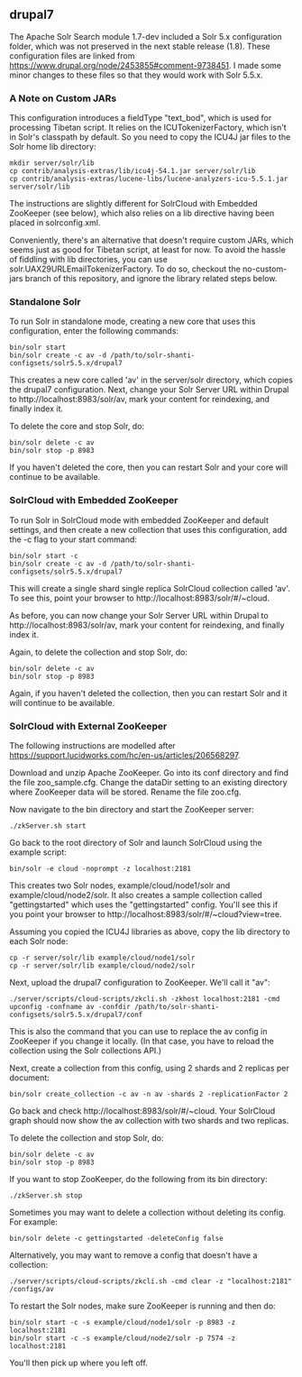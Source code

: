 drupal7
-------
The Apache Solr Search module 1.7-dev included a Solr 5.x configuration folder, which was not 
preserved in the next stable release (1.8). These configuration files are linked from 
https://www.drupal.org/node/2453855#comment-9738451. I made some minor changes to these files
so that they would work with Solr 5.5.x.

### A Note on Custom JARs

This configuration introduces a fieldType "text_bod", which is used for processing Tibetan script.
It relies on the ICUTokenizerFactory, which isn't in Solr's classpath by default. So you need to
copy the ICU4J jar files to the Solr home lib directory:

```
mkdir server/solr/lib
cp contrib/analysis-extras/lib/icu4j-54.1.jar server/solr/lib
cp contrib/analysis-extras/lucene-libs/lucene-analyzers-icu-5.5.1.jar server/solr/lib
```

The instructions are slightly different for SolrCloud with Embedded ZooKeeper (see below),
which also relies on a lib directive having been placed in solrconfig.xml.

Conveniently, there's an alternative that doesn't require custom JARs, which seems just as
good for Tibetan script, at least for now. To avoid the hassle of fiddling with lib directories,
you can use solr.UAX29URLEmailTokenizerFactory. To do so, checkout the no-custom-jars branch
of this repository, and ignore the library related steps below.

### Standalone Solr

To run Solr in standalone mode, creating a new core that uses this configuration, enter the
following commands:

```
bin/solr start
bin/solr create -c av -d /path/to/solr-shanti-configsets/solr5.5.x/drupal7
```

This creates a new core called 'av' in the server/solr directory, which copies the drupal7
configuration. Next, change your Solr Server URL within Drupal to http://localhost:8983/solr/av,
mark your content for reindexing, and finally index it.

To delete the core and stop Solr, do:

```
bin/solr delete -c av
bin/solr stop -p 8983
```

If you haven't deleted the core, then you can restart Solr and your core will continue to be
available.

### SolrCloud with Embedded ZooKeeper

To run Solr in SolrCloud mode with embedded ZooKeeper and default settings, and then create a
new collection that uses this configuration, add the -c flag to your start command:

```
bin/solr start -c
bin/solr create -c av -d /path/to/solr-shanti-configsets/solr5.5.x/drupal7
```

This will create a single shard single replica SolrCloud collection called 'av'. To see this,
point your browser to http://localhost:8983/solr/#/~cloud.

As before, you can now change your Solr Server URL within Drupal to http://localhost:8983/solr/av,
mark your content for reindexing, and finally index it.

Again, to delete the collection and stop Solr, do:

```
bin/solr delete -c av
bin/solr stop -p 8983
```

Again, if you haven't deleted the collection, then you can restart Solr and it will continue to be
available.

### SolrCloud with External ZooKeeper

The following instructions are modelled after https://support.lucidworks.com/hc/en-us/articles/206568297.

Download and unzip Apache ZooKeeper. Go into its conf directory and find the file zoo_sample.cfg.
Change the dataDir setting to an existing directory where ZooKeeper data will be stored. Rename
the file zoo.cfg.
 
Now navigate to the bin directory and start the ZooKeeper server:

```
./zkServer.sh start
```

Go back to the root directory of Solr and launch SolrCloud using the example script:

```
bin/solr -e cloud -noprompt -z localhost:2181
```

This creates two Solr nodes, example/cloud/node1/solr and example/cloud/node2/solr. It also
creates a sample collection called "gettingstarted" which uses the "gettingstarted" config.
You'll see this if you point your browser to http://localhost:8983/solr/#/~cloud?view=tree.

Assuming you copied the ICU4J libraries as above, copy the lib directory to each Solr node:

```
cp -r server/solr/lib example/cloud/node1/solr
cp -r server/solr/lib example/cloud/node2/solr
```

Next, upload the drupal7 configuration to ZooKeeper. We'll call it "av":

```
./server/scripts/cloud-scripts/zkcli.sh -zkhost localhost:2181 -cmd upconfig -confname av -confdir /path/to/solr-shanti-configsets/solr5.5.x/drupal7/conf
```

This is also the command that you can use to replace the av config in ZooKeeper if you change it locally.
(In that case, you have to reload the collection using the Solr collections API.)

Next, create a collection from this config, using 2 shards and 2 replicas per document:

```
bin/solr create_collection -c av -n av -shards 2 -replicationFactor 2
```

Go back and check http://localhost:8983/solr/#/~cloud. Your SolrCloud graph should now show
the av collection with two shards and two replicas.

To delete the collection and stop Solr, do:

```
bin/solr delete -c av
bin/solr stop -p 8983
```

If you want to stop ZooKeeper, do the following from its bin directory:

```
./zkServer.sh stop
```

Sometimes you may want to delete a collection without deleting its config. For example:

```
bin/solr delete -c gettingstarted -deleteConfig false
```

Alternatively, you may want to remove a config that doesn't have a collection:

```
./server/scripts/cloud-scripts/zkcli.sh -cmd clear -z "localhost:2181" /configs/av
```

To restart the Solr nodes, make sure ZooKeeper is running and then do:

```
bin/solr start -c -s example/cloud/node1/solr -p 8983 -z localhost:2181
bin/solr start -c -s example/cloud/node2/solr -p 7574 -z localhost:2181
```

You'll then pick up where you left off.
